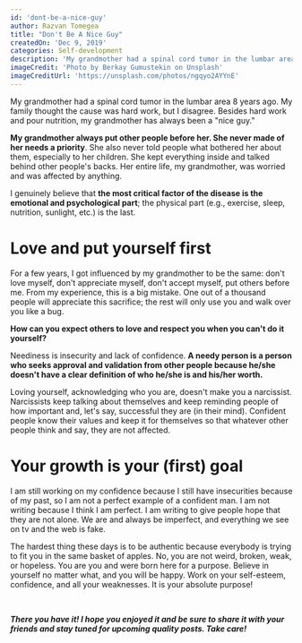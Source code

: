 ```yaml
---
id: 'dont-be-a-nice-guy'
author: Razvan Tomegea
title: "Don't Be A Nice Guy"
createdOn: 'Dec 9, 2019'
categories: Self-development
description: 'My grandmother had a spinal cord tumor in the lumbar area 8 years ago. My family thought the cause was hard work, but I disagree. Besides hard work and pour nutrition, my grandmother has always been a "nice guy."'
imageCredit: 'Photo by Berkay Gumustekin on Unsplash'
imageCreditUrl: 'https://unsplash.com/photos/ngqyo2AYYnE'
---
```

My grandmother had a spinal cord tumor in the lumbar area 8 years ago. My family thought the cause was hard work, but I disagree. Besides hard work and pour nutrition, my grandmother has always been a "nice guy."

**My grandmother always put other people before her. She never made of her needs a priority**. She also never told people what bothered her about them, especially to her children. She kept everything inside and talked behind other people's backs. Her entire life, my grandmother, was worried and was affected by anything.

I genuinely believe that **the most critical factor of the disease is the emotional and psychological part**; the physical part (e.g., exercise, sleep, nutrition, sunlight, etc.) is the last.

# Love and put yourself first

For a few years, I got influenced by my grandmother to be the same: don't love myself, don't appreciate myself, don't accept myself, put others before me. From my experience, this is a big mistake. One out of a thousand people will appreciate this sacrifice; the rest will only use you and walk over you like a bug.
  
**How can you expect others to love and respect you when you can't do it yourself?**

Neediness is insecurity and lack of confidence. **A needy person is a person who seeks approval and validation from other people because he/she doesn't have a clear definition of who he/she is and his/her worth.**

Loving yourself, acknowledging who you are, doesn't make you a narcissist. Narcissists keep talking about themselves and keep reminding people of how important and, let's say, successful they are (in their mind). Confident people know their values and keep it for themselves so that whatever other people think and say, they are not affected.

# Your growth is your (first) goal

I am still working on my confidence because I still have insecurities because of my past, so I am not a perfect example of a confident man. I am not writing because I think I am perfect. I am writing to give people hope that they are not alone. We are and always be imperfect, and everything we see on tv and the web is fake.

The hardest thing these days is to be authentic because everybody is trying to fit you in the same basket of apples. No, you are not weird, broken, weak, or hopeless. You are you and were born here for a purpose. Believe in yourself no matter what, and you will be happy. Work on your self-esteem, confidence, and all your weaknesses. It is your absolute purpose!

<br>

***There you have it! I hope you enjoyed it and be sure to share it with your friends and stay tuned for upcoming quality posts. Take care!***
